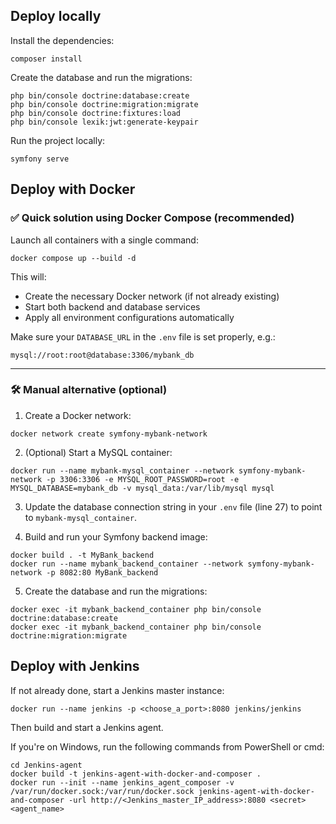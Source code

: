 ## Deploy locally

Install the dependencies:

```
composer install
```

Create the database and run the migrations:

```
php bin/console doctrine:database:create
php bin/console doctrine:migration:migrate
php bin/console doctrine:fixtures:load
php bin/console lexik:jwt:generate-keypair
```

Run the project locally:

```
symfony serve
```

## Deploy with Docker

### ✅ Quick solution using Docker Compose (recommended)

Launch all containers with a single command:

```
docker compose up --build -d
```

This will:

- Create the necessary Docker network (if not already existing)
- Start both backend and database services
- Apply all environment configurations automatically

Make sure your `DATABASE_URL` in the `.env` file is set properly, e.g.:

```
mysql://root:root@database:3306/mybank_db
```

---

### 🛠️ Manual alternative (optional)

1. Create a Docker network:

```
docker network create symfony-mybank-network
```

2. (Optional) Start a MySQL container:

```
docker run --name mybank-mysql_container --network symfony-mybank-network -p 3306:3306 -e MYSQL_ROOT_PASSWORD=root -e MYSQL_DATABASE=mybank_db -v mysql_data:/var/lib/mysql mysql
```

3. Update the database connection string in your `.env` file (line 27) to point to `mybank-mysql_container`.

4. Build and run your Symfony backend image:

```
docker build . -t MyBank_backend
docker run --name mybank_backend_container --network symfony-mybank-network -p 8082:80 MyBank_backend
```

5. Create the database and run the migrations:

```
docker exec -it mybank_backend_container php bin/console doctrine:database:create
docker exec -it mybank_backend_container php bin/console doctrine:migration:migrate
```

## Deploy with Jenkins

If not already done, start a Jenkins master instance:

```
docker run --name jenkins -p <choose_a_port>:8080 jenkins/jenkins
```

Then build and start a Jenkins agent.

If you're on Windows, run the following commands from PowerShell or cmd:

```
cd Jenkins-agent
docker build -t jenkins-agent-with-docker-and-composer .
docker run --init --name jenkins_agent_composer -v /var/run/docker.sock:/var/run/docker.sock jenkins-agent-with-docker-and-composer -url http://<Jenkins_master_IP_address>:8080 <secret> <agent_name>
```

